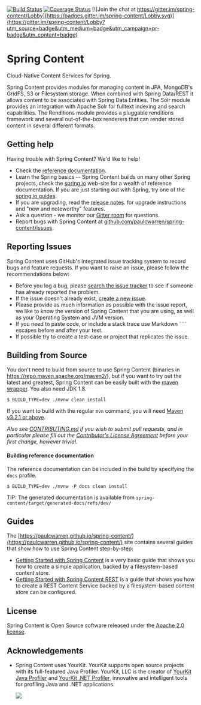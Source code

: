 [![Build Status](https://travis-ci.org/paulcwarren/spring-content.svg?branch=master)](https://travis-ci.org/paulcwarren/spring-content)
[![Coverage Status](https://coveralls.io/repos/github/paulcwarren/spring-content/badge.svg?branch=master)](https://coveralls.io/github/paulcwarren/spring-content?branch=master)
[![Join the chat at https://gitter.im/spring-content/Lobby](https://badges.gitter.im/spring-content/Lobby.svg)](https://gitter.im/spring-content/Lobby?utm_source=badge&utm_medium=badge&utm_campaign=pr-badge&utm_content=badge)

# Spring Content

Cloud-Native Content Services for Spring.

Spring Content provides modules for managing content in JPA, MongoDB's GridFS, S3 or Filesystem storage.  When combined with Spring Data/REST it allows content to be associated with Spring Data Entities.  The Solr module provides an integration with Apache Solr for fulltext indexing and search capabilities.  The Renditions module provides a pluggable renditions framework and several out-of-the-box renderers that can render stored content in several different formats.   

## Getting help
Having trouble with Spring Content? We'd like to help!

* Check the [reference documentation](https://paulcwarren.github.io/spring-content/).
* Learn the Spring basics -- Spring Content builds on many other Spring projects, check
  the [spring.io](https://spring.io) web-site for a wealth of reference documentation. If
  you are just starting out with Spring, try one of the [spring.io guides](https://spring.io/guides).
* If you are upgrading, read the [release notes](https://github.com/paulcwarren/spring-content/releases).
  for upgrade instructions and "new and noteworthy" features.
* Ask a question - we monitor our [Gitter room](https://gitter.im/spring-content/Lobby?utm_source=badge&utm_medium=badge&utm_campaign=pr-badge&utm_content=badge) for questions.
* Report bugs with Spring Content at [github.com/paulcwarren/spring-content/issues](https://github.com/paulcwarren/spring-content/issues).

## Reporting Issues
Spring Content uses GitHub's integrated issue tracking system to record bugs and feature
requests. If you want to raise an issue, please follow the recommendations below:

* Before you log a bug, please [search the issue tracker](https://github.com/paulcwarren/spring-content/issues)
  to see if someone has already reported the problem.
* If the issue doesn't already exist, [create a new issue](https://github.com/paulcwarren/spring-content/issues/new).
* Please provide as much information as possible with the issue report, we like to know
  the version of Spring Content that you are using, as well as your Operating System and
  JVM version.
* If you need to paste code, or include a stack trace use Markdown `` ``` `` escapes
  before and after your text.
* If possible try to create a test-case or project that replicates the issue.

## Building from Source
You don't need to build from source to use Spring Content (binaries in
https://repo.maven.apache.org/maven2/), but if you want to try out the latest and
greatest, Spring Content can be easily built with the
[maven wrapper](https://github.com/takari/maven-wrapper). You also need JDK 1.8.

```
$ BUILD_TYPE=dev ./mvnw clean install
```

If you want to build with the regular `mvn` command, you will need
[Maven v3.2.1 or above](https://maven.apache.org/run-maven/index.html).

_Also see [CONTRIBUTING.md](CONTRIBUTING.md) if you wish to submit pull requests,
and in particular please fill out the [Contributor's License Agreement](https://cla-assistant.io/paulcwarren/spring-content) before your first change, however trivial._

#### Building reference documentation

The reference documentation can be included in the build by specifying the `docs` profile.

```
$ BUILD_TYPE=dev ./mvnw -P docs clean install 
```

TIP: The generated documentation is available from `spring-content/target/generated-docs/refs/dev/`

## Guides
The [https://paulcwarren.github.io/spring-content/](https://paulcwarren.github.io/spring-content/) site contains several guides that show how to use Spring
Content step-by-step:

* [Getting Started with Spring Content](https://paulcwarren.github.io/spring-content/spring-content-fs-docs/) is a
  very basic guide that shows you how to create a simple application, backed by a filesystem-based content store.
* [Getting Started with Spring Content REST](https://paulcwarren.github.io/spring-content/spring-content-rest-docs/) is a guide that shows you how to create a REST Content Service backed by a filesystem-based content store
  can be configured.

## License
Spring Content is Open Source software released under the
[Apache 2.0 license](http://www.apache.org/licenses/LICENSE-2.0.html).

## Acknowledgements

* Spring Content uses YourKit.  YourKit supports open source projects with its full-featured Java Profiler.
  YourKit, LLC is the creator of <a href="https://www.yourkit.com/java/profiler/index.jsp">YourKit Java Profiler</a>
  and <a href="https://www.yourkit.com/.net/profiler/index.jsp">YourKit .NET Profiler</a>,
  innovative and intelligent tools for profiling Java and .NET applications.
  
  [![](https://www.yourkit.com/images/yklogo.png)](https://www.yourkit.com/java/profiler/index.jsp) 
